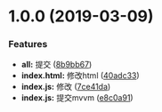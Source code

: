 # 1.0.0 (2019-03-09)


### Features

* **all:** 提交 ([8b9bb67](https://github.com/linsi123/mvvm/commit/8b9bb67))
* **index.html:** 修改html ([40adc33](https://github.com/linsi123/mvvm/commit/40adc33))
* **index.js:** 修改 ([7ce41da](https://github.com/linsi123/mvvm/commit/7ce41da))
* **index.js:** 提交mvvm ([e8c0a91](https://github.com/linsi123/mvvm/commit/e8c0a91))



